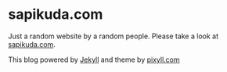 # sapikuda.com
Just a random website by a random people. Please take a look at [sapikuda.com](http://sapikuda.com).

This blog powered by [Jekyll](http://jekyllrb.com/) and theme by [pixyll.com](http://pixyll.com/)
